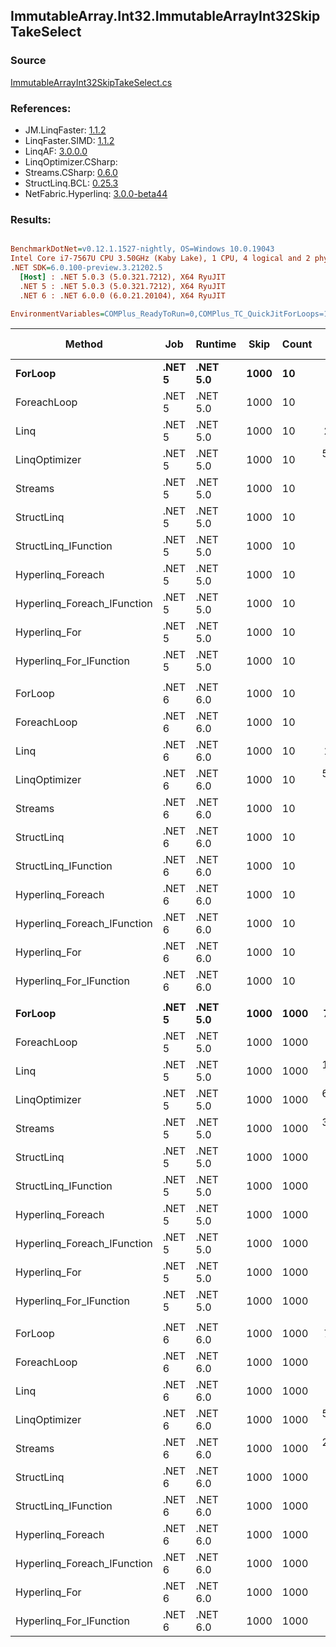 ﻿## ImmutableArray.Int32.ImmutableArrayInt32SkipTakeSelect

### Source
[ImmutableArrayInt32SkipTakeSelect.cs](../LinqBenchmarks/ImmutableArray/Int32/ImmutableArrayInt32SkipTakeSelect.cs)

### References:
- JM.LinqFaster: [1.1.2](https://www.nuget.org/packages/JM.LinqFaster/1.1.2)
- LinqFaster.SIMD: [1.1.2](https://www.nuget.org/packages/LinqFaster.SIMD/1.0.3)
- LinqAF: [3.0.0.0](https://www.nuget.org/packages/LinqAF/3.0.0.0)
- LinqOptimizer.CSharp: [](https://www.nuget.org/packages/LinqOptimizer.CSharp/)
- Streams.CSharp: [0.6.0](https://www.nuget.org/packages/Streams.CSharp/0.6.0)
- StructLinq.BCL: [0.25.3](https://www.nuget.org/packages/StructLinq.BCL/0.25.3)
- NetFabric.Hyperlinq: [3.0.0-beta44](https://www.nuget.org/packages/NetFabric.Hyperlinq/3.0.0-beta44)

### Results:
``` ini

BenchmarkDotNet=v0.12.1.1527-nightly, OS=Windows 10.0.19043
Intel Core i7-7567U CPU 3.50GHz (Kaby Lake), 1 CPU, 4 logical and 2 physical cores
.NET SDK=6.0.100-preview.3.21202.5
  [Host] : .NET 5.0.3 (5.0.321.7212), X64 RyuJIT
  .NET 5 : .NET 5.0.3 (5.0.321.7212), X64 RyuJIT
  .NET 6 : .NET 6.0.0 (6.0.21.20104), X64 RyuJIT

EnvironmentVariables=COMPlus_ReadyToRun=0,COMPlus_TC_QuickJitForLoops=1,COMPlus_TieredPGO=1  

```
|                      Method |    Job |  Runtime | Skip | Count |          Mean |       Error |      StdDev |    Ratio | RatioSD |   Gen 0 | Gen 1 | Gen 2 | Allocated |
|---------------------------- |------- |--------- |----- |------ |--------------:|------------:|------------:|---------:|--------:|--------:|------:|------:|----------:|
|                     **ForLoop** | **.NET 5** | **.NET 5.0** | **1000** |    **10** |      **7.927 ns** |   **0.0428 ns** |   **0.0334 ns** |     **1.00** |    **0.00** |       **-** |     **-** |     **-** |         **-** |
|                 ForeachLoop | .NET 5 | .NET 5.0 | 1000 |    10 |  2,623.391 ns |   8.2479 ns |   6.8874 ns |   331.01 |    1.60 |  0.0153 |     - |     - |      32 B |
|                        Linq | .NET 5 | .NET 5.0 | 1000 |    10 |    245.448 ns |   1.5719 ns |   1.4704 ns |    31.00 |    0.23 |  0.0839 |     - |     - |     176 B |
|               LinqOptimizer | .NET 5 | .NET 5.0 | 1000 |    10 | 54,552.606 ns | 296.6214 ns | 262.9472 ns | 6,875.64 |   32.48 | 15.6860 |     - |     - |  32,891 B |
|                     Streams | .NET 5 | .NET 5.0 | 1000 |    10 |  9,342.404 ns |  48.2516 ns |  42.7738 ns | 1,179.48 |    4.11 |  0.4425 |     - |     - |     936 B |
|                  StructLinq | .NET 5 | .NET 5.0 | 1000 |    10 |     83.763 ns |   0.9511 ns |   0.8431 ns |    10.56 |    0.11 |  0.0459 |     - |     - |      96 B |
|        StructLinq_IFunction | .NET 5 | .NET 5.0 | 1000 |    10 |     43.374 ns |   0.1485 ns |   0.1389 ns |     5.47 |    0.04 |       - |     - |     - |         - |
|           Hyperlinq_Foreach | .NET 5 | .NET 5.0 | 1000 |    10 |     59.819 ns |   0.2808 ns |   0.2627 ns |     7.54 |    0.04 |       - |     - |     - |         - |
| Hyperlinq_Foreach_IFunction | .NET 5 | .NET 5.0 | 1000 |    10 |     59.503 ns |   0.1427 ns |   0.1265 ns |     7.51 |    0.04 |       - |     - |     - |         - |
|               Hyperlinq_For | .NET 5 | .NET 5.0 | 1000 |    10 |     48.605 ns |   0.1377 ns |   0.1288 ns |     6.13 |    0.03 |       - |     - |     - |         - |
|     Hyperlinq_For_IFunction | .NET 5 | .NET 5.0 | 1000 |    10 |     44.142 ns |   0.5162 ns |   0.4828 ns |     5.58 |    0.02 |       - |     - |     - |         - |
|                             |        |          |      |       |               |             |             |          |         |         |       |       |           |
|                     ForLoop | .NET 6 | .NET 6.0 | 1000 |    10 |      8.235 ns |   0.0415 ns |   0.0388 ns |     1.00 |    0.00 |       - |     - |     - |         - |
|                 ForeachLoop | .NET 6 | .NET 6.0 | 1000 |    10 |  1,599.434 ns |   7.3303 ns |   5.7230 ns |   194.10 |    1.19 |  0.0153 |     - |     - |      32 B |
|                        Linq | .NET 6 | .NET 6.0 | 1000 |    10 |    178.233 ns |   1.1446 ns |   1.0707 ns |    21.64 |    0.14 |  0.0842 |     - |     - |     176 B |
|               LinqOptimizer | .NET 6 | .NET 6.0 | 1000 |    10 | 50,241.315 ns | 369.5631 ns | 308.6019 ns | 6,098.43 |   53.07 | 15.5029 |     - |     - |  32,451 B |
|                     Streams | .NET 6 | .NET 6.0 | 1000 |    10 |  7,569.478 ns |  29.4228 ns |  26.0826 ns |   919.06 |    5.01 |  0.4425 |     - |     - |     936 B |
|                  StructLinq | .NET 6 | .NET 6.0 | 1000 |    10 |     69.168 ns |   0.2940 ns |   0.2750 ns |     8.40 |    0.05 |  0.0459 |     - |     - |      96 B |
|        StructLinq_IFunction | .NET 6 | .NET 6.0 | 1000 |    10 |     38.649 ns |   0.1986 ns |   0.1858 ns |     4.69 |    0.03 |       - |     - |     - |         - |
|           Hyperlinq_Foreach | .NET 6 | .NET 6.0 | 1000 |    10 |     57.202 ns |   0.2756 ns |   0.2578 ns |     6.95 |    0.04 |       - |     - |     - |         - |
| Hyperlinq_Foreach_IFunction | .NET 6 | .NET 6.0 | 1000 |    10 |     61.325 ns |   0.2126 ns |   0.1989 ns |     7.45 |    0.04 |       - |     - |     - |         - |
|               Hyperlinq_For | .NET 6 | .NET 6.0 | 1000 |    10 |     49.387 ns |   0.2358 ns |   0.2206 ns |     6.00 |    0.03 |       - |     - |     - |         - |
|     Hyperlinq_For_IFunction | .NET 6 | .NET 6.0 | 1000 |    10 |     44.023 ns |   0.1571 ns |   0.1469 ns |     5.35 |    0.03 |       - |     - |     - |         - |
|                             |        |          |      |       |               |             |             |          |         |         |       |       |           |
|                     **ForLoop** | **.NET 5** | **.NET 5.0** | **1000** |  **1000** |    **778.213 ns** |   **2.2251 ns** |   **2.0814 ns** |     **1.00** |    **0.00** |       **-** |     **-** |     **-** |         **-** |
|                 ForeachLoop | .NET 5 | .NET 5.0 | 1000 |  1000 |  5,452.409 ns |  27.7519 ns |  24.6013 ns |     7.00 |    0.03 |  0.0153 |     - |     - |      32 B |
|                        Linq | .NET 5 | .NET 5.0 | 1000 |  1000 | 14,614.734 ns |  37.3487 ns |  34.9360 ns |    18.78 |    0.06 |  0.0763 |     - |     - |     176 B |
|               LinqOptimizer | .NET 5 | .NET 5.0 | 1000 |  1000 | 65,696.718 ns | 332.8060 ns | 311.3069 ns |    84.42 |    0.47 | 17.5781 |     - |     - |  36,863 B |
|                     Streams | .NET 5 | .NET 5.0 | 1000 |  1000 | 30,390.653 ns |  87.9652 ns |  73.4549 ns |    39.05 |    0.16 |  0.4272 |     - |     - |     936 B |
|                  StructLinq | .NET 5 | .NET 5.0 | 1000 |  1000 |  2,898.218 ns |   6.1426 ns |   5.7458 ns |     3.72 |    0.01 |  0.0458 |     - |     - |      96 B |
|        StructLinq_IFunction | .NET 5 | .NET 5.0 | 1000 |  1000 |  1,851.541 ns |  11.6755 ns |  15.5864 ns |     2.38 |    0.03 |       - |     - |     - |         - |
|           Hyperlinq_Foreach | .NET 5 | .NET 5.0 | 1000 |  1000 |  2,113.450 ns |   6.9184 ns |   6.4715 ns |     2.72 |    0.01 |       - |     - |     - |         - |
| Hyperlinq_Foreach_IFunction | .NET 5 | .NET 5.0 | 1000 |  1000 |  1,665.019 ns |   3.8306 ns |   3.5832 ns |     2.14 |    0.01 |       - |     - |     - |         - |
|               Hyperlinq_For | .NET 5 | .NET 5.0 | 1000 |  1000 |  2,286.419 ns |  12.5300 ns |  11.7206 ns |     2.94 |    0.01 |       - |     - |     - |         - |
|     Hyperlinq_For_IFunction | .NET 5 | .NET 5.0 | 1000 |  1000 |  1,578.379 ns |   4.7228 ns |   4.4177 ns |     2.03 |    0.01 |       - |     - |     - |         - |
|                             |        |          |      |       |               |             |             |          |         |         |       |       |           |
|                     ForLoop | .NET 6 | .NET 6.0 | 1000 |  1000 |    779.899 ns |   2.3934 ns |   2.1216 ns |     1.00 |    0.00 |       - |     - |     - |         - |
|                 ForeachLoop | .NET 6 | .NET 6.0 | 1000 |  1000 |  4,437.654 ns |  28.3771 ns |  25.1556 ns |     5.69 |    0.03 |  0.0153 |     - |     - |      32 B |
|                        Linq | .NET 6 | .NET 6.0 | 1000 |  1000 |  9,630.199 ns |  50.8398 ns |  45.0682 ns |    12.35 |    0.07 |  0.0763 |     - |     - |     176 B |
|               LinqOptimizer | .NET 6 | .NET 6.0 | 1000 |  1000 | 59,963.581 ns | 301.1347 ns | 266.9480 ns |    76.89 |    0.30 | 17.3950 |     - |     - |  36,422 B |
|                     Streams | .NET 6 | .NET 6.0 | 1000 |  1000 | 22,812.305 ns | 112.1494 ns |  99.4175 ns |    29.25 |    0.12 |  0.4272 |     - |     - |     936 B |
|                  StructLinq | .NET 6 | .NET 6.0 | 1000 |  1000 |  1,872.363 ns |   4.9007 ns |   4.5841 ns |     2.40 |    0.01 |  0.0458 |     - |     - |      96 B |
|        StructLinq_IFunction | .NET 6 | .NET 6.0 | 1000 |  1000 |  1,546.905 ns |   4.5479 ns |   4.2541 ns |     1.98 |    0.01 |       - |     - |     - |         - |
|           Hyperlinq_Foreach | .NET 6 | .NET 6.0 | 1000 |  1000 |  2,118.986 ns |  12.7313 ns |  11.9089 ns |     2.72 |    0.02 |       - |     - |     - |         - |
| Hyperlinq_Foreach_IFunction | .NET 6 | .NET 6.0 | 1000 |  1000 |  1,636.520 ns |   5.7136 ns |   5.0650 ns |     2.10 |    0.01 |       - |     - |     - |         - |
|               Hyperlinq_For | .NET 6 | .NET 6.0 | 1000 |  1000 |  2,112.641 ns |  12.2449 ns |  11.4538 ns |     2.71 |    0.02 |       - |     - |     - |         - |
|     Hyperlinq_For_IFunction | .NET 6 | .NET 6.0 | 1000 |  1000 |  1,578.310 ns |   5.1983 ns |   4.6082 ns |     2.02 |    0.01 |       - |     - |     - |         - |
